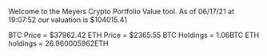 Welcome to the Meyers Crypto Portfolio Value tool. 
As of 06/17/21 at 19:07:52 our valuation is $104015.41 

BTC Price = $37962.42
 ETH Price = $2365.55
BTC Holdings = 1.06BTC
 ETH holdings = 26.960005962ETH 
